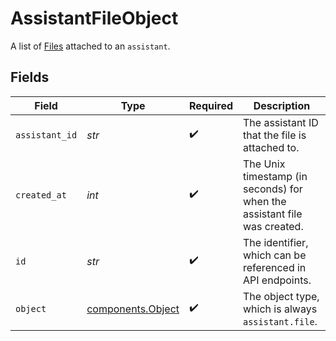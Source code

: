 # AssistantFileObject

A list of [Files](/docs/api-reference/files) attached to an `assistant`.


## Fields

| Field                                                                    | Type                                                                     | Required                                                                 | Description                                                              |
| ------------------------------------------------------------------------ | ------------------------------------------------------------------------ | ------------------------------------------------------------------------ | ------------------------------------------------------------------------ |
| `assistant_id`                                                           | *str*                                                                    | :heavy_check_mark:                                                       | The assistant ID that the file is attached to.                           |
| `created_at`                                                             | *int*                                                                    | :heavy_check_mark:                                                       | The Unix timestamp (in seconds) for when the assistant file was created. |
| `id`                                                                     | *str*                                                                    | :heavy_check_mark:                                                       | The identifier, which can be referenced in API endpoints.                |
| `object`                                                                 | [components.Object](../../models/shared/object.md)                       | :heavy_check_mark:                                                       | The object type, which is always `assistant.file`.                       |